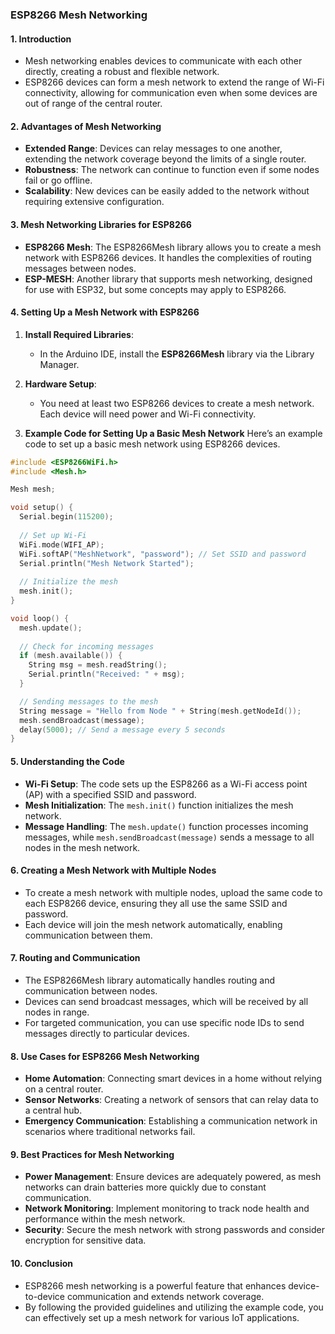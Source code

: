 ### **ESP8266 Mesh Networking**

#### 1. **Introduction**
- Mesh networking enables devices to communicate with each other directly, creating a robust and flexible network.
- ESP8266 devices can form a mesh network to extend the range of Wi-Fi connectivity, allowing for communication even when some devices are out of range of the central router.

#### 2. **Advantages of Mesh Networking**
- **Extended Range**: Devices can relay messages to one another, extending the network coverage beyond the limits of a single router.
- **Robustness**: The network can continue to function even if some nodes fail or go offline.
- **Scalability**: New devices can be easily added to the network without requiring extensive configuration.

#### 3. **Mesh Networking Libraries for ESP8266**
- **ESP8266 Mesh**: The ESP8266Mesh library allows you to create a mesh network with ESP8266 devices. It handles the complexities of routing messages between nodes.
- **ESP-MESH**: Another library that supports mesh networking, designed for use with ESP32, but some concepts may apply to ESP8266.

#### 4. **Setting Up a Mesh Network with ESP8266**
1. **Install Required Libraries**:
   - In the Arduino IDE, install the **ESP8266Mesh** library via the Library Manager.

2. **Hardware Setup**:
   - You need at least two ESP8266 devices to create a mesh network. Each device will need power and Wi-Fi connectivity.

3. **Example Code for Setting Up a Basic Mesh Network**
Here’s an example code to set up a basic mesh network using ESP8266 devices.

```cpp
#include <ESP8266WiFi.h>
#include <Mesh.h>

Mesh mesh;

void setup() {
  Serial.begin(115200);
  
  // Set up Wi-Fi
  WiFi.mode(WIFI_AP);
  WiFi.softAP("MeshNetwork", "password"); // Set SSID and password
  Serial.println("Mesh Network Started");
  
  // Initialize the mesh
  mesh.init();
}

void loop() {
  mesh.update();
  
  // Check for incoming messages
  if (mesh.available()) {
    String msg = mesh.readString();
    Serial.println("Received: " + msg);
  }

  // Sending messages to the mesh
  String message = "Hello from Node " + String(mesh.getNodeId());
  mesh.sendBroadcast(message);
  delay(5000); // Send a message every 5 seconds
}
```

#### 5. **Understanding the Code**
- **Wi-Fi Setup**: The code sets up the ESP8266 as a Wi-Fi access point (AP) with a specified SSID and password.
- **Mesh Initialization**: The `mesh.init()` function initializes the mesh network.
- **Message Handling**: The `mesh.update()` function processes incoming messages, while `mesh.sendBroadcast(message)` sends a message to all nodes in the mesh network.

#### 6. **Creating a Mesh Network with Multiple Nodes**
- To create a mesh network with multiple nodes, upload the same code to each ESP8266 device, ensuring they all use the same SSID and password.
- Each device will join the mesh network automatically, enabling communication between them.

#### 7. **Routing and Communication**
- The ESP8266Mesh library automatically handles routing and communication between nodes.
- Devices can send broadcast messages, which will be received by all nodes in range.
- For targeted communication, you can use specific node IDs to send messages directly to particular devices.

#### 8. **Use Cases for ESP8266 Mesh Networking**
- **Home Automation**: Connecting smart devices in a home without relying on a central router.
- **Sensor Networks**: Creating a network of sensors that can relay data to a central hub.
- **Emergency Communication**: Establishing a communication network in scenarios where traditional networks fail.

#### 9. **Best Practices for Mesh Networking**
- **Power Management**: Ensure devices are adequately powered, as mesh networks can drain batteries more quickly due to constant communication.
- **Network Monitoring**: Implement monitoring to track node health and performance within the mesh network.
- **Security**: Secure the mesh network with strong passwords and consider encryption for sensitive data.

#### 10. **Conclusion**
- ESP8266 mesh networking is a powerful feature that enhances device-to-device communication and extends network coverage.
- By following the provided guidelines and utilizing the example code, you can effectively set up a mesh network for various IoT applications.
